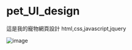# pet_UI_design
這是我的寵物網頁設計
html,css,javascript,jquery

![image](https://github.com/shine40215/pet_UI_design/blob/master/1596774293801.jpg)
